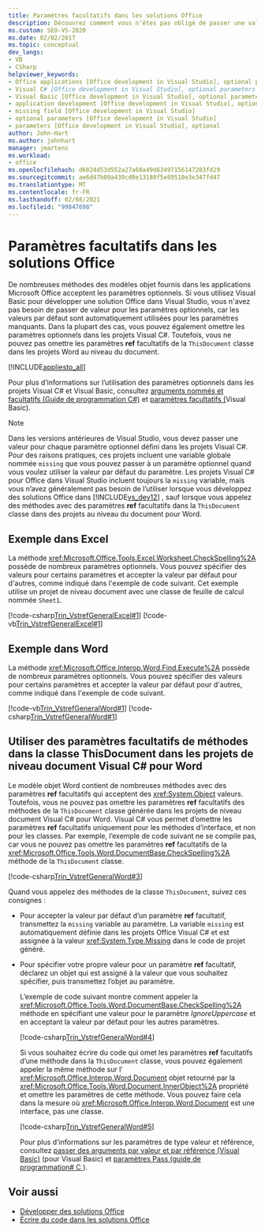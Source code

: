```yaml
---
title: Paramètres facultatifs dans les solutions Office
description: Découvrez comment vous n’êtes pas obligé de passer une valeur pour les paramètres facultatifs, car les valeurs par défaut sont automatiquement utilisées pour chaque paramètre manquant.
ms.custom: SEO-VS-2020
ms.date: 02/02/2017
ms.topic: conceptual
dev_langs:
- VB
- CSharp
helpviewer_keywords:
- Office applications [Office development in Visual Studio], optional parameters
- Visual C# [Office development in Visual Studio], optional parameters
- Visual Basic [Office development in Visual Studio], optional parameters
- application development [Office development in Visual Studio], optional parameters
- missing field [Office development in Visual Studio]
- optional parameters [Office development in Visual Studio]
- parameters [Office development in Visual Studio], optional
author: John-Hart
ms.author: johnhart
manager: jmartens
ms.workload:
- office
ms.openlocfilehash: d6824d53d552a27a68a49d63497156147283fd29
ms.sourcegitcommit: ae6d47b09a439cd0e13180f5e89510e3e347fd47
ms.translationtype: MT
ms.contentlocale: fr-FR
ms.lasthandoff: 02/08/2021
ms.locfileid: "99847698"
---
```

# <a name="optional-parameters-in-office-solutions"></a>Paramètres facultatifs dans les solutions Office
  De nombreuses méthodes des modèles objet fournis dans les applications Microsoft Office acceptent les paramètres optionnels. Si vous utilisez Visual Basic pour développer une solution Office dans Visual Studio, vous n'avez pas besoin de passer de valeur pour les paramètres optionnels, car les valeurs par défaut sont automatiquement utilisées pour les paramètres manquants. Dans la plupart des cas, vous pouvez également omettre les paramètres optionnels dans les projets Visual C#. Toutefois, vous ne pouvez pas omettre les paramètres **ref** facultatifs de la `ThisDocument` classe dans les projets Word au niveau du document.

 [!INCLUDE[appliesto_all](../vsto/includes/appliesto-all-md.md)]

 Pour plus d’informations sur l’utilisation des paramètres optionnels dans les projets Visual C# et Visual Basic, consultez [arguments nommés et facultatifs &#40;Guide de programmation C&#35;&#41;](/dotnet/csharp/programming-guide/classes-and-structs/named-and-optional-arguments) et [paramètres facultatifs &#40;](/dotnet/visual-basic/programming-guide/language-features/procedures/optional-parameters)Visual Basic&#41;.

> [!NOTE]
> Dans les versions antérieures de Visual Studio, vous devez passer une valeur pour chaque paramètre optionnel défini dans les projets Visual C#. Pour des raisons pratiques, ces projets incluent une variable globale nommée `missing` que vous pouvez passer à un paramètre optionnel quand vous voulez utiliser la valeur par défaut du paramètre. Les projets Visual C# pour Office dans Visual Studio incluent toujours la `missing` variable, mais vous n’avez généralement pas besoin de l’utiliser lorsque vous développez des solutions Office dans [!INCLUDE[vs_dev12](../vsto/includes/vs-dev12-md.md)] , sauf lorsque vous appelez des méthodes avec des paramètres **ref** facultatifs dans la `ThisDocument` classe dans des projets au niveau du document pour Word.

## <a name="example-in-excel"></a>Exemple dans Excel
 La méthode <xref:Microsoft.Office.Tools.Excel.Worksheet.CheckSpelling%2A> possède de nombreux paramètres optionnels. Vous pouvez spécifier des valeurs pour certains paramètres et accepter la valeur par défaut pour d'autres, comme indiqué dans l'exemple de code suivant. Cet exemple utilise un projet de niveau document avec une classe de feuille de calcul nommée `Sheet1`.

 [!code-csharp[Trin_VstrefGeneralExcel#1](../vsto/codesnippet/CSharp/excelworkbook1/Sheet1.cs#1)]
 [!code-vb[Trin_VstrefGeneralExcel#1](../vsto/codesnippet/VisualBasic/excelworkbook1/Sheet1.vb#1)]

## <a name="example-in-word"></a>Exemple dans Word
 La méthode <xref:Microsoft.Office.Interop.Word.Find.Execute%2A> possède de nombreux paramètres optionnels. Vous pouvez spécifier des valeurs pour certains paramètres et accepter la valeur par défaut pour d'autres, comme indiqué dans l'exemple de code suivant.

 [!code-vb[Trin_VstrefGeneralWord#1](../vsto/codesnippet/VisualBasic/worddocument1/ThisDocument.vb#1)]
 [!code-csharp[Trin_VstrefGeneralWord#1](../vsto/codesnippet/CSharp/worddocument1/ThisDocument.cs#1)]

## <a name="use-optional-parameters-of-methods-in-the-thisdocument-class-in-visual-c-document-level-projects-for-word"></a>Utiliser des paramètres facultatifs de méthodes dans la classe ThisDocument dans les projets de niveau document Visual C# pour Word
 Le modèle objet Word contient de nombreuses méthodes avec des paramètres **ref** facultatifs qui acceptent des <xref:System.Object> valeurs. Toutefois, vous ne pouvez pas omettre les paramètres **ref** facultatifs des méthodes de la `ThisDocument` classe générée dans les projets de niveau document Visual C# pour Word. Visual C# vous permet d’omettre les paramètres **ref** facultatifs uniquement pour les méthodes d’interface, et non pour les classes. Par exemple, l’exemple de code suivant ne se compile pas, car vous ne pouvez pas omettre les paramètres **ref** facultatifs de la <xref:Microsoft.Office.Tools.Word.DocumentBase.CheckSpelling%2A> méthode de la `ThisDocument` classe.

 [!code-csharp[Trin_VstrefGeneralWord#3](../vsto/codesnippet/CSharp/worddocument1/ThisDocument.cs#3)]

 Quand vous appelez des méthodes de la classe `ThisDocument`, suivez ces consignes :

- Pour accepter la valeur par défaut d’un paramètre **ref** facultatif, transmettez la `missing` variable au paramètre. La variable `missing` est automatiquement définie dans les projets Office Visual C# et est assignée à la valeur <xref:System.Type.Missing> dans le code de projet généré.

- Pour spécifier votre propre valeur pour un paramètre **ref** facultatif, déclarez un objet qui est assigné à la valeur que vous souhaitez spécifier, puis transmettez l’objet au paramètre.

  L’exemple de code suivant montre comment appeler la <xref:Microsoft.Office.Tools.Word.DocumentBase.CheckSpelling%2A> méthode en spécifiant une valeur pour le paramètre *IgnoreUppercase* et en acceptant la valeur par défaut pour les autres paramètres.

  [!code-csharp[Trin_VstrefGeneralWord#4](../vsto/codesnippet/CSharp/worddocument1/ThisDocument.cs#4)]

  Si vous souhaitez écrire du code qui omet les paramètres **ref** facultatifs d’une méthode dans la `ThisDocument` classe, vous pouvez également appeler la même méthode sur l' <xref:Microsoft.Office.Interop.Word.Document> objet retourné par la <xref:Microsoft.Office.Tools.Word.Document.InnerObject%2A> propriété et omettre les paramètres de cette méthode. Vous pouvez faire cela dans la mesure où <xref:Microsoft.Office.Interop.Word.Document> est une interface, pas une classe.

  [!code-csharp[Trin_VstrefGeneralWord#5](../vsto/codesnippet/CSharp/worddocument1/ThisDocument.cs#5)]

  Pour plus d’informations sur les paramètres de type valeur et référence, consultez [passer des arguments par valeur et par référence &#40;Visual Basic&#41;](/dotnet/visual-basic/programming-guide/language-features/procedures/passing-arguments-by-value-and-by-reference) (pour Visual Basic) et [paramètres Pass &#40;guide de programmation&#35; C ](/dotnet/csharp/programming-guide/classes-and-structs/passing-parameters)&#41;.

## <a name="see-also"></a>Voir aussi
- [Développer des solutions Office](../vsto/developing-office-solutions.md)
- [Écrire du code dans les solutions Office](../vsto/writing-code-in-office-solutions.md)

